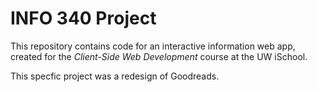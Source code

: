 # INFO 340 Project

This repository contains code for an interactive information web app, created for the _Client-Side Web Development_ course at the UW iSchool.

This specfic project was a redesign of Goodreads.
